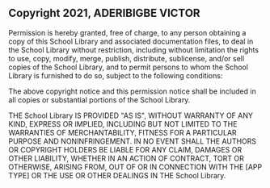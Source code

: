 ## Copyright 2021, ADERIBIGBE VICTOR

Permission is hereby granted, free of charge, to any person obtaining a copy of this School Library and associated documentation files, to deal in the School Library without restriction, including without limitation the rights to use, copy, modify, merge, publish, distribute, sublicense, and/or sell copies of the School Library, and to permit persons to whom the School Library is furnished to do so, subject to the following conditions:

The above copyright notice and this permission notice shall be included in all copies or substantial portions of the School Library.

THE School Library IS PROVIDED "AS IS", WITHOUT WARRANTY OF ANY KIND, EXPRESS OR IMPLIED, INCLUDING BUT NOT LIMITED TO THE WARRANTIES OF MERCHANTABILITY, FITNESS FOR A PARTICULAR PURPOSE AND NONINFRINGEMENT. IN NO EVENT SHALL THE AUTHORS OR COPYRIGHT HOLDERS BE LIABLE FOR ANY CLAIM, DAMAGES OR OTHER LIABILITY, WHETHER IN AN ACTION OF CONTRACT, TORT OR OTHERWISE, ARISING FROM, OUT OF OR IN CONNECTION WITH THE [APP TYPE] OR THE USE OR OTHER DEALINGS IN THE School Library.
